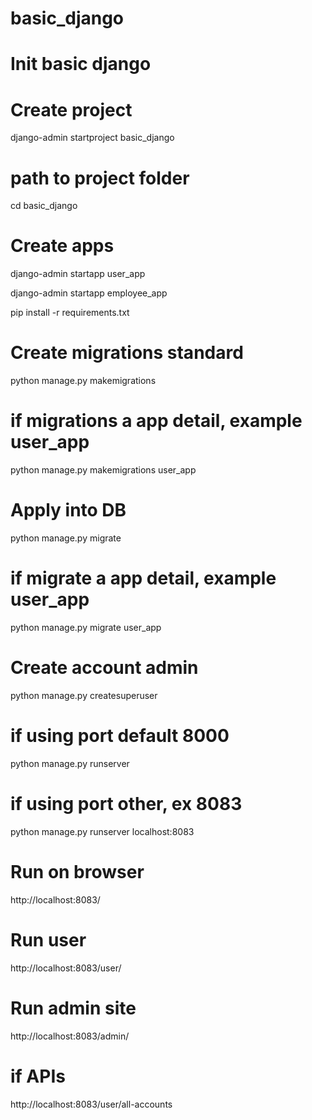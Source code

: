 # basic_django
# Init basic django
# Create project
django-admin startproject basic_django

# path to project folder
cd basic_django

# Create apps
django-admin startapp user_app

django-admin startapp employee_app

pip install -r requirements.txt

# Create migrations standard
python manage.py makemigrations

# if migrations a app detail, example user_app
python manage.py makemigrations user_app

# Apply into DB
python manage.py migrate

# if migrate a app detail, example user_app
python manage.py migrate user_app

# Create account admin
python manage.py createsuperuser

# if using port default 8000
python manage.py runserver
# if using port other, ex 8083
python manage.py runserver localhost:8083

# Run on browser
http://localhost:8083/

# Run user
http://localhost:8083/user/

# Run admin site
http://localhost:8083/admin/

# if APIs
http://localhost:8083/user/all-accounts

